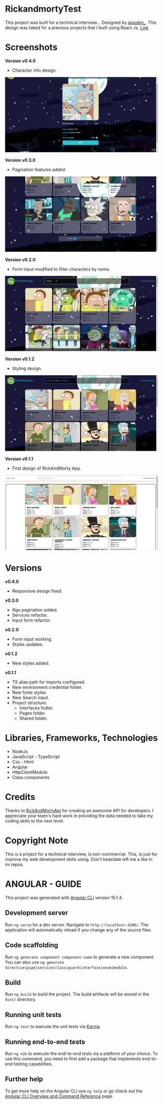 # RickandmortyTest
This project was built for a technical interview... Designed by [jaqudev_](https://github.com/jhonaquejadau). This design was taked for a previous projects that I built using React Js. [Link](https://jhonaquejadau.github.io/rickandmortyapi-app/)

# Screenshots

**Version v0.4.0**

- Character info design.
<img src="src/assets/v0.4.0.PNG" alt="charcater info" />

**Version v0.3.0**

- Pagination features added.
<img src="src/assets/v0.3.0.PNG" alt="pagination" />

**Version v0.2.0**

- Form input modified to filter characters by name.
<img src="src/assets/v0.2.0.PNG" alt="from input" />

**Version v0.1.2**

- Styling design.
<img src="src/assets/v0.1.2.PNG" alt="page styled" />

**Version v0.1.1**

- First design of RickAndMorty App.
<img src="src/assets/v0.1.1.PNG" alt="page" />

# Versions

**v0.4.0**

* Responsive design fixed.

**v0.3.0**

* Ngx pagination added.
* Services refactor.
* Input form refactor.


**v0.2.0**

* Form input working.
* Styles updates.


**v0.1.2**

* New styles added.

**v0.1.1**

* TS alias path for imports configured.
* New environment credential folder.
* New fonts styles.
* New Search input.
* Project structure:
    - Interfaces fodler.
    - Pages folder.
    - Shared folder.
 
# Libraries, Frameworks, Technologies

* NodeJs
* JavaScript - TypeScript
* Css - Html
* Angular
* HttpClientModule
* Class components

# Credits 
Thanks to [RickAndMortyApi](https://rickandmortyapi.com/documentation/#introduction) for creating an awesome API for developers. I appreciate your team's hard work in providing the data needed to take my coding skills to the next level.

# Copyright Note
This is a project for a technical interview, is non-commercial. This, is just for improve my web development skills using. Don't heasitate left me a like in mi repos.


# ANGULAR - GUIDE
This project was generated with [Angular CLI](https://github.com/angular/angular-cli) version 15.1.4.

## Development server

Run `ng serve` for a dev server. Navigate to `http://localhost:4200/`. The application will automatically reload if you change any of the source files.

## Code scaffolding

Run `ng generate component component-name` to generate a new component. You can also use `ng generate directive|pipe|service|class|guard|interface|enum|module`.

## Build

Run `ng build` to build the project. The build artifacts will be stored in the `dist/` directory.

## Running unit tests

Run `ng test` to execute the unit tests via [Karma](https://karma-runner.github.io).

## Running end-to-end tests

Run `ng e2e` to execute the end-to-end tests via a platform of your choice. To use this command, you need to first add a package that implements end-to-end testing capabilities.

## Further help

To get more help on the Angular CLI use `ng help` or go check out the [Angular CLI Overview and Command Reference](https://angular.io/cli) page.
